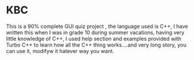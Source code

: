 # KBC
This is a 90% complete GUI quiz  project , the language used is C++, I have written this when I was in grade 10 during summer vacations, having very little knowledge of C++, I used help section and examples provided with Turbo C++ to learn how all the C++ thing works....and very long story, you can use it, modifyw it hatever way you want.
